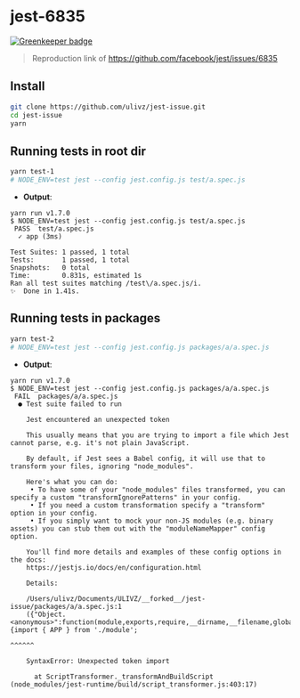 # jest-6835

[![Greenkeeper badge](https://badges.greenkeeper.io/ulivz/jest-6835.svg)](https://greenkeeper.io/)

> Reproduction link of https://github.com/facebook/jest/issues/6835

## Install

```bash
git clone https://github.com/ulivz/jest-issue.git
cd jest-issue
yarn
```

## Running tests in root dir

```bash
yarn test-1
# NODE_ENV=test jest --config jest.config.js test/a.spec.js
```

- **Output**:

``` 
yarn run v1.7.0
$ NODE_ENV=test jest --config jest.config.js test/a.spec.js
 PASS  test/a.spec.js
  ✓ app (3ms)

Test Suites: 1 passed, 1 total
Tests:       1 passed, 1 total
Snapshots:   0 total
Time:        0.831s, estimated 1s
Ran all test suites matching /test\/a.spec.js/i.
✨  Done in 1.41s.
```

## Running tests in packages

```bash
yarn test-2
# NODE_ENV=test jest --config jest.config.js packages/a/a.spec.js
```

- **Output**:

```
yarn run v1.7.0
$ NODE_ENV=test jest --config jest.config.js packages/a/a.spec.js
 FAIL  packages/a/a.spec.js
  ● Test suite failed to run

    Jest encountered an unexpected token

    This usually means that you are trying to import a file which Jest cannot parse, e.g. it's not plain JavaScript.

    By default, if Jest sees a Babel config, it will use that to transform your files, ignoring "node_modules".

    Here's what you can do:
     • To have some of your "node_modules" files transformed, you can specify a custom "transformIgnorePatterns" in your config.
     • If you need a custom transformation specify a "transform" option in your config.
     • If you simply want to mock your non-JS modules (e.g. binary assets) you can stub them out with the "moduleNameMapper" config option.

    You'll find more details and examples of these config options in the docs:
    https://jestjs.io/docs/en/configuration.html

    Details:

    /Users/ulivz/Documents/ULIVZ/__forked__/jest-issue/packages/a/a.spec.js:1
    ({"Object.<anonymous>":function(module,exports,require,__dirname,__filename,global,jest){import { APP } from './module';
                                                                                             ^^^^^^

    SyntaxError: Unexpected token import

      at ScriptTransformer._transformAndBuildScript (node_modules/jest-runtime/build/script_transformer.js:403:17)
```
